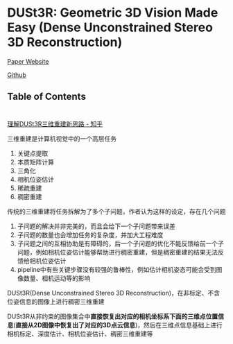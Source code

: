 # DUSt3R: Geometric 3D Vision Made Easy (Dense Unconstrained Stereo 3D Reconstruction)

[Paper Website](https://europe.naverlabs.com/research/publications/dust3r-geometric-3d-vision-made-easy/)

[Github](https://github.com/naver/dust3r)




## Table of Contents



#

[理解DUSt3R三维重建新思路 - 知乎](https://zhuanlan.zhihu.com/p/686078541)

三维重建是计算机视觉中的一个高层任务
1. 关键点提取
2. 本质矩阵计算
3. 三角化
4. 相机位姿估计
5. 稀疏重建
6. 稠密重建

传统的三维重建将任务拆解为了多个子问题，作者认为这样的设定，存在几个问题
1. 子问题的解决并非完美的，而且会给下一个子问题带来误差
2. 子问题的数量也会增加任务的复杂度，并加大工程难度
3. 子问题之间的互相协助是有障碍的，后一个子问题的优化不能反馈给前一个子问题，例如相机位姿估计能够帮助进行稠密重建，但是稠密重建的结果无法反馈给相机位姿估计
4. pipeline中有些关键步骤没有较强的鲁棒性，例如估计相机姿态可能会受到图像数量、相机运动等的影响

DUSt3R(Dense Unconstrained Stereo 3D Reconstruction)，在非标定、不含位姿信息的图像上进行稠密三维重建

DUSt3R从非约束的图像集合中**直接恢复出对应的相机坐标系下面的三维点位置信息**(**直接从2D图像中恢复出了对应的3D点云信息**)，然后在三维点信息基础上进行相机标定、深度估计、相机位姿估计、稠密三维重建等




